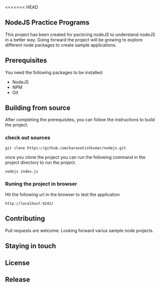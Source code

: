 <<<<<<< HEAD
## NodeJS Practice Programs
This project has been created for pacticing nodeJS to understand nodeJS in a better way. Going forward the project will be growing to explore different node packages to create sample applications.

## Prerequisites
You need the following packages to be installed:
* NodeJS
* NPM
* Git

## Building from source
After completing the prerequisites, you can follow the instructions to build the project.

### check out sources

	git clone https://github.com/karasatishkumar/nodejs.git

once you clone the project you can run the following command in the project directory to run the project.
    
    nodejs index.js

### Runing the project in browser

Hit the following url in the browser to test the application
    
    http://localhost:4242/

## Contributing
Pull requests are welcome. Looking forward varius sample node projects.

## Staying in touch

## License

## Release
